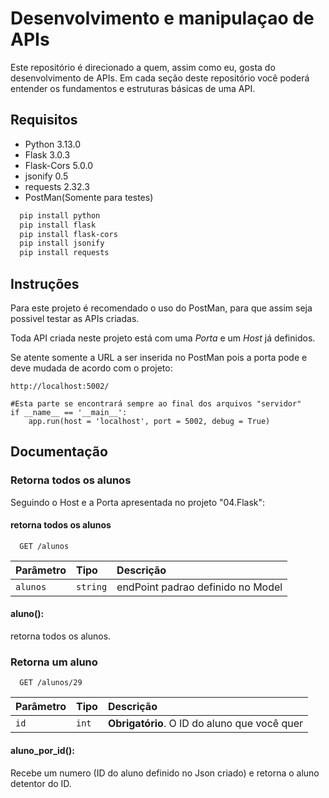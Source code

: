 
# Desenvolvimento e manipulaçao de APIs

Este repositório é direcionado a quem, assim como eu, gosta do desenvolvimento de APIs. Em cada seção deste repositório você poderá entender os fundamentos e estruturas básicas de uma API.




## Requisitos

- Python 3.13.0
- Flask 3.0.3
- Flask-Cors 5.0.0
- jsonify 0.5
- requests 2.32.3
- PostMan(Somente para testes)

```bash
  pip install python
  pip install flask
  pip install flask-cors
  pip install jsonify
  pip install requests
```
    
## Instruções

Para este projeto é recomendado o uso do PostMan, para que assim seja possivel testar as APIs criadas.

Toda API criada neste projeto está com uma *Porta* e um *Host* já definidos.

Se atente somente a URL a ser inserida no PostMan pois a porta pode e deve mudada de acordo com o projeto:

    http://localhost:5002/

    #Esta parte se encontrará sempre ao final dos arquivos "servidor"
    if __name__ == '__main__':
        app.run(host = 'localhost', port = 5002, debug = True)

## Documentação

### Retorna todos os alunos
Seguindo o Host e a Porta apresentada no projeto "04.Flask":

#### retorna todos os alunos

```http
  GET /alunos
```

| Parâmetro   | Tipo       | Descrição                           |
| :---------- | :--------- | :---------------------------------- |
| `alunos` | `string` | endPoint padrao definido no Model |

#### aluno():

retorna todos os alunos.

### Retorna um aluno

```http
  GET /alunos/29
```

| Parâmetro   | Tipo       | Descrição                                   |
| :---------- | :--------- | :------------------------------------------ |
| `id`      | `int` | **Obrigatório**. O ID do aluno que você quer |

#### aluno_por_id():

Recebe um numero (ID do aluno definido no Json criado) e retorna o aluno detentor do ID.

